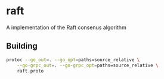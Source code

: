 # raft
A implementation of the Raft consenus algorithm

## Building

```bash
protoc --go_out=. --go_opt=paths=source_relative \
    --go-grpc_out=. --go-grpc_opt=paths=source_relative \
    raft.proto
```